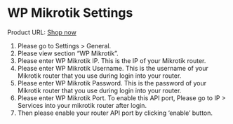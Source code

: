 # WP Mikrotik Settings

Product URL: [Shop now](https://garazlab.com/product/wp-mikrotik-iot-plugin-for-realtime-network-management/)

1. Please go to Settings > General.
2. Please view section “WP Mikrotik”.
3. Please enter WP Mikrotik IP. This is the IP of your Mikrotik router.
4. Please enter WP Mikrotik Username. This is the username of your Mikrotik router that you use during login into your router.
5. Please enter WP Mikrotik Password. This is the password of your Mikrotik router that you use during login into your router.
6. Please enter WP Mikrotik Port. To enable this API port, Please go to IP > Services into your mikrotik router after login.
7. Then please enable your router API port by clicking ‘enable’ button.
